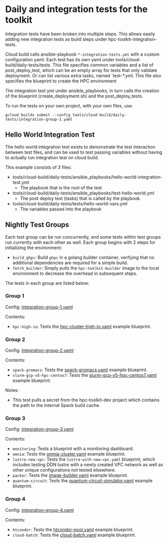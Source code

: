 # Daily and integration tests for the toolkit

Integration tests have been broken into multiple steps. This allows easily
adding new integration tests as build steps under hpc-toolkit-integration-tests.

Cloud build calls ansible-playbook `*-integration-tests.yml` with a custom
configuration yaml. Each test has its own yaml under
tools/cloud-build/daily-tests/tests. This file specifies common variables and a
list of post_deploy_test, which can be an empty array for tests that only
validate deployment. Or can list various extra tasks, named `test-*.yml. This
file also specifies the blueprint to create the HPC environment

The integration test yml under ansible_playbooks, in turn calls the creation of
the blueprint (create_deployment.sh) and the post_deploy_tests.

To run the tests on your own project, with your own files, use:

```shell
gcloud builds submit --config tools/cloud-build/daily-tests/integration-group-1.yaml
```

## Hello World Integration Test

The hello world integration test exists to demonstrate the test interaction
between test files, and can be used to test passing variables without having to
actually run integration test on cloud build.

This example consists of 3 files:

- tools/cloud-build/daily-tests/ansible_playbooks/hello-world-integration-test.yml
  - The playbook that is the root of the test
- tools/cloud-build/daily-tests/ansible_playbooks/test-hello-world.yml
  - The post deploy test (tasks) that is called by the playbook
- tools/cloud-build/daily-tests/tests/hello-world-vars.yml
  - The variables passed into the playbook

## Nightly Test Groups

Each test group can be run concurrently, and some tests within test groups run
currently with each other as well. Each group begins with 2 steps for
initializing the environment:

- `build_ghpc`: Build `ghpc` in a golang builder container, verifying that no
  additional dependencies are required for a simple build.
- `fetch_builder`: Simply pulls the `hpc-toolkit-builder` image to the local
  environment to decrease the overhead in subsequent steps.

The tests in each group are listed below:

### Group 1

Config: [integration-group-1.yaml](./integration-group-1.yaml)

Contents:

- `hpc-high-io`: Tests the [hpc-cluster-high-io.yaml] example blueprint.

[hpc-cluster-high-io.yaml]: ../../../examples/hpc-cluster-high-io.yaml

### Group 2

Config: [integration-group-2.yaml](./integration-group-2.yaml)

Contents:

- `spack-gromacs`: Tests the [spack-gromacs.yaml] example blueprint.
- `slurm-gcp-v5-hpc-centos7`: Tests the [slurm-gcp-v5-hpc-centos7.yaml] example
  blueprint.

Notes:

- This test pulls a secret from the hpc-toolkit-dev project which contains the
  path to the internal Spack build cache.

[spack-gromacs.yaml]: ../../../community/examples/spack-gromacs.yaml
[slurm-gcp-v5-hpc-centos7.yaml]: ../../../community/examples/slurm-gcp-v5-hpc-centos7.yaml

### Group 3

Config: [integration-group-3.yaml](./integration-group-3.yaml)

Contents:

- `monitoring`: Tests a blueprint with a monitoring dashboard.
- `omnia`: Tests the [omnia-cluster.yaml] example blueprint.
- `lustre-new-vpc`: Tests the `lustre-with-new-vpc.yaml` blueprint, which
  includes testing DDN lustre with a newly created VPC network as well as other
  unique configurations not tested elsewhere.
- `packer`: Tests the [image-builder.yaml] example blueprint.
- `quantum-circuit`: Tests the [quantum-circuit-simulator.yaml] example
  blueprint.

[omnia-cluster.yaml]: ../../../community/examples/omnia-cluster.yaml
[image-builder.yaml]: ../../../examples/image-builder.yaml
[quantum-circuit-simulator.yaml]: ../../../community/examples/quantum-circuit-simulator.yaml

### Group 4

Config: [integration-group-4.yaml](./integration-group-4.yaml)

Contents:

- `htcondor`: Tests the [htcondor-pool.yaml] example blueprint.
- `cloud-batch`: Tests the [cloud-batch.yaml] example blueprint.

[htcondor-pool.yaml]: ../../../community/examples/htcondor-pool.yaml
[cloud-batch.yaml]: ../../../community/examples/cloud-batch.yaml
